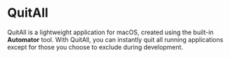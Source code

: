 # QuitAll
QuitAll is a lightweight application for macOS, created using the built-in **Automator** tool. With QuitAll, you can instantly quit all running applications except for those you choose to exclude during development.
